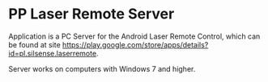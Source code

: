# PP Laser Remote Server
Application is a PC Server for the Android Laser Remote Control, which can be found at site https://play.google.com/store/apps/details?id=pl.silsense.laserremote.

Server works on computers with Windows 7 and higher.
